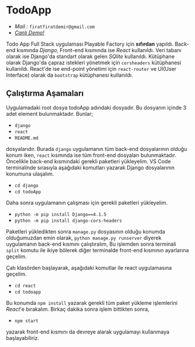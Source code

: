 # TodoApp

- *Mail :* `firatfiratdemir@gmail.com`
- [*Canlı Demo!*](https://youtu.be/d2hRUpahQeM)

Todo App Full Stack uygulaması Playable Factory için  **sıfırdan** yapıldı. Back-end kısmında *Django*, Front-end kısmında ise *React* kullanıldı. Veri tabanı olarak ise Django'da standart olarak gelen *SQlite* kullanıldı. Kütüphane olarak Django'da çapraz istekleri yönetmek için `corsheaders` kütüphanesi kullanıldı. React'de ise end-point yönetimi için `react-router` ve UI(User Interface) olarak da `bootstrap` kütüphanesi kullanıldı.

## Çalıştırma Aşamaları
Uygulamadaki root dosya todoApp adındaki dosyadır. Bu dosyanın içinde 3 adet element bulunmaktadır. Bunlar;
 - `django`
 - `react`
 - `README.md`   
 
dosyalarıdır. Burada `django` uygulamanın tüm back-end dosyalarının olduğu konum iken, `react` kısmında ise tüm front-end dosyaları bulunmaktadır. Öncelikle back-end kısmındaki gerekli paketleri yükleyelim. VS Code terminalinde sırasıyla aşağıdaki komutları yazarak Django dosyalarının konumuna ulaşalım.  

- `cd django`
- `cd todoApp`  

Daha sonra uygulamanın çalışması için gerekli paketleri yükleyelim. 

- `python -m pip install Django==4.1.5`
- `python -m pip install django-cors-headers`

Paketleri yükledikten sonra `manage.py` dosyasının olduğu konumda olduğumuzdan emin olarak, `python manage.py runserver` diyerek uygulamanın back-end kısmını çalıştıralım, Bu işlemden sonra terminali `split` komutu ile ikiye bölerek diğer terminalde front-end kısmının ayarlarına geçelim.

Çatı klasörden başlayarak, aşağıdaki komutlar ile react uygulamasına geçelim.

- `cd react`
- `cd todoapp`

Bu konumda `npm install` yazarak gerekli tüm paket yükleme işlemlerini *React*'e bırakalım. Birkaç dakika sonra işlem bittikten sonra, 

- `npm start` 

yazarak front-end kısmını da devreye alarak uygulamayı kullanmaya başlayabiliriz. 
